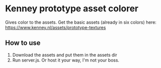 # Kenney prototype asset colorer

Gives color to the assets. Get the basic assets (already in six colors)
here: https://www.kenney.nl/assets/prototype-textures

## How to use

1. Download the assets and put them in the assets dir
2. Run server.js. Or host it your way, I'm not your boss.
